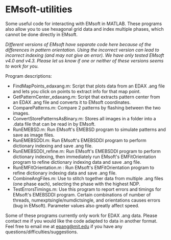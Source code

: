 # EMsoft-utilities
Some useful code for interacting with EMsoft in MATLAB. These programs also allow you to use hexagonal grid data and index multiple phases, which cannot be done directly in EMsoft.

*Different versions of EMsoft have separate code here because of the differences in pattern orientation. Using the incorrect version can lead to incorrect indexing (and may not give an error). We have only tested EMsoft v4.0 and v4.3. Please let us know if one or neither of these versions seems to work for you.*

Program descriptions:
- FindMapPoints_edaxang.m: Script that plots data from an EDAX .ang file and lets you click on points to extract info for that map point.
- GetPatternCenter_edaxang.m: Script that extracts pattern center from an EDAX .ang file and converts it to EMsoft coordinates.
- ComparePatterns.m: Compare 2 patterns by flashing between the two images.
- ConvertStorePatternsAsBinary.m: Stores all images in a folder into a .data file that can be read in by EMsoft.
- RunEMEBSD.m: Run EMsoft's EMEBSD program to simulate patterns and save as image files.
- RunEMEBSDDI.m: Run EMsoft's EMEBSDDI program to perform dictionary indexing and save .ang file.
- RunEMEBSDDI_refine.m: Run EMsoft's EMEBSDDI program to perform dictionary indexing, then immediately run EMsoft's EMFitOrientation program to refine dictionary indexing data and save .ang file.
- RunEMFitOrientation.m : Run EMsoft's EMFitOrientation program to refine dictionary indexing data and save .ang file.
- CombineAngFiles.m: Use to stitch together data from multiple .ang files (one phase each), selecting the phase with the highest NDP.
- TestErrorsTimings.m: Use this program to report errors and timings for EMsoft's EMEBSDDI program. Certain combinations of number of threads, numexptsingle/numdictsingle, and orientations causes errors (bug in EMsoft). Parameter values also greatly affect speed.

Some of these programs currently only work for EDAX .ang data. Please contact me if you would like the code adapted to data in another format. Feel free to email me at epang@mit.edu if you have any questions/difficulties/suggestions.
